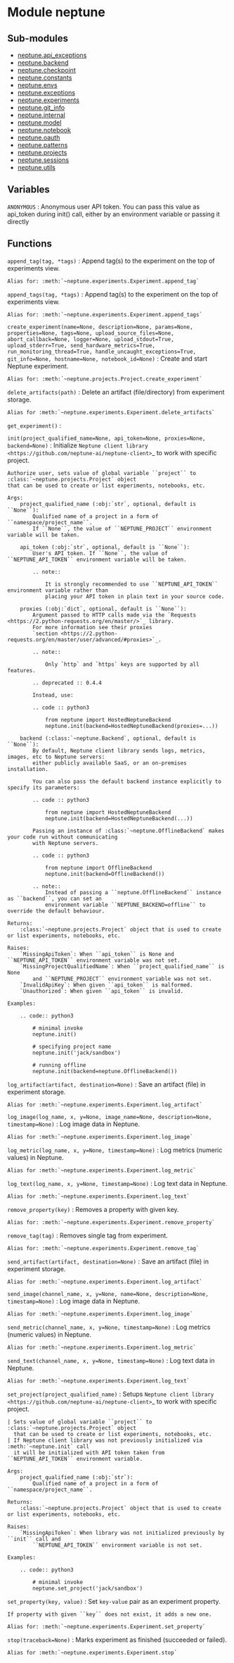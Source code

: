 Module neptune
==============

Sub-modules
-----------
* [neptune.api_exceptions](/api-reference/neptune/neptune.api_exceptions.md)
* [neptune.backend](/api-reference/neptune/neptune.backend.md)
* [neptune.checkpoint](/api-reference/neptune/neptune.checkpoint.md)
* [neptune.constants](/api-reference/neptune/neptune.constants.md)
* [neptune.envs](/api-reference/neptune/neptune.envs.md)
* [neptune.exceptions](/api-reference/neptune/neptune.exceptions.md)
* [neptune.experiments](/api-reference/neptune/neptune.experiments.md)
* [neptune.git_info](/api-reference/neptune/neptune.git_info.md)
* [neptune.internal](/api-reference/neptune/neptune.internal.md)
* [neptune.model](/api-reference/neptune/neptune.model.md)
* [neptune.notebook](/api-reference/neptune/neptune.notebook.md)
* [neptune.oauth](/api-reference/neptune/neptune.oauth.md)
* [neptune.patterns](/api-reference/neptune/neptune.patterns.md)
* [neptune.projects](/api-reference/neptune/neptune.projects.md)
* [neptune.sessions](/api-reference/neptune/neptune.sessions.md)
* [neptune.utils](/api-reference/neptune/neptune.utils.md)

Variables
---------

    
`ANONYMOUS`
:   Anonymous user API token.
    You can pass this value as api_token during init() call, either by an environment variable or passing it directly

Functions
---------

    
`append_tag(tag, *tags)`
:   Append tag(s) to the experiment on the top of experiments view.
    
    Alias for: :meth:`~neptune.experiments.Experiment.append_tag`

    
`append_tags(tag, *tags)`
:   Append tag(s) to the experiment on the top of experiments view.
    
    Alias for: :meth:`~neptune.experiments.Experiment.append_tags`

    
`create_experiment(name=None, description=None, params=None, properties=None, tags=None, upload_source_files=None, abort_callback=None, logger=None, upload_stdout=True, upload_stderr=True, send_hardware_metrics=True, run_monitoring_thread=True, handle_uncaught_exceptions=True, git_info=None, hostname=None, notebook_id=None)`
:   Create and start Neptune experiment.
    
    Alias for: :meth:`~neptune.projects.Project.create_experiment`

    
`delete_artifacts(path)`
:   Delete an artifact (file/directory) from experiment storage.
    
    Alias for :meth:`~neptune.experiments.Experiment.delete_artifacts`

    
`get_experiment()`
:   

    
`init(project_qualified_name=None, api_token=None, proxies=None, backend=None)`
:   Initialize `Neptune client library <https://github.com/neptune-ai/neptune-client>`_ to work with
    specific project.
    
    Authorize user, sets value of global variable ``project`` to :class:`~neptune.projects.Project` object
    that can be used to create or list experiments, notebooks, etc.
    
    Args:
        project_qualified_name (:obj:`str`, optional, default is ``None``):
            Qualified name of a project in a form of ``namespace/project_name``.
            If ``None``, the value of ``NEPTUNE_PROJECT`` environment variable will be taken.
    
        api_token (:obj:`str`, optional, default is ``None``):
            User's API token. If ``None``, the value of ``NEPTUNE_API_TOKEN`` environment variable will be taken.
    
            .. note::
    
                It is strongly recommended to use ``NEPTUNE_API_TOKEN`` environment variable rather than
                placing your API token in plain text in your source code.
    
        proxies (:obj:`dict`, optional, default is ``None``):
            Argument passed to HTTP calls made via the `Requests <https://2.python-requests.org/en/master/>`_ library.
            For more information see their proxies
            `section <https://2.python-requests.org/en/master/user/advanced/#proxies>`_.
    
            .. note::
    
                Only `http` and `https` keys are supported by all features.
    
            .. deprecated :: 0.4.4
    
            Instead, use:
    
            .. code :: python3
    
                from neptune import HostedNeptuneBackend
                neptune.init(backend=HostedNeptuneBackend(proxies=...))
    
        backend (:class:`~neptune.Backend`, optional, default is ``None``):
            By default, Neptune client library sends logs, metrics, images, etc to Neptune servers:
            either publicly available SaaS, or an on-premises installation.
    
            You can also pass the default backend instance explicitly to specify its parameters:
    
            .. code :: python3
    
                from neptune import HostedNeptuneBackend
                neptune.init(backend=HostedNeptuneBackend(...))
    
            Passing an instance of :class:`~neptune.OfflineBackend` makes your code run without communicating
            with Neptune servers.
    
            .. code :: python3
    
                from neptune import OfflineBackend
                neptune.init(backend=OfflineBackend())
    
            .. note::
                Instead of passing a ``neptune.OfflineBackend`` instance as ``backend``, you can set an
                environment variable ``NEPTUNE_BACKEND=offline`` to override the default behaviour.
    
    Returns:
        :class:`~neptune.projects.Project` object that is used to create or list experiments, notebooks, etc.
    
    Raises:
        `MissingApiToken`: When ``api_token`` is None and ``NEPTUNE_API_TOKEN`` environment variable was not set.
        `MissingProjectQualifiedName`: When ``project_qualified_name`` is None
            and ``NEPTUNE_PROJECT`` environment variable was not set.
        `InvalidApiKey`: When given ``api_token`` is malformed.
        `Unauthorized`: When given ``api_token`` is invalid.
    
    Examples:
    
        .. code:: python3
    
            # minimal invoke
            neptune.init()
    
            # specifying project name
            neptune.init('jack/sandbox')
    
            # running offline
            neptune.init(backend=neptune.OfflineBackend())

    
`log_artifact(artifact, destination=None)`
:   Save an artifact (file) in experiment storage.
    
    Alias for :meth:`~neptune.experiments.Experiment.log_artifact`

    
`log_image(log_name, x, y=None, image_name=None, description=None, timestamp=None)`
:   Log image data in Neptune.
    
    Alias for :meth:`~neptune.experiments.Experiment.log_image`

    
`log_metric(log_name, x, y=None, timestamp=None)`
:   Log metrics (numeric values) in Neptune.
    
    Alias for :meth:`~neptune.experiments.Experiment.log_metric`

    
`log_text(log_name, x, y=None, timestamp=None)`
:   Log text data in Neptune.
    
    Alias for :meth:`~neptune.experiments.Experiment.log_text`

    
`remove_property(key)`
:   Removes a property with given key.
    
    Alias for: :meth:`~neptune.experiments.Experiment.remove_property`

    
`remove_tag(tag)`
:   Removes single tag from experiment.
    
    Alias for: :meth:`~neptune.experiments.Experiment.remove_tag`

    
`send_artifact(artifact, destination=None)`
:   Save an artifact (file) in experiment storage.
    
    Alias for :meth:`~neptune.experiments.Experiment.log_artifact`

    
`send_image(channel_name, x, y=None, name=None, description=None, timestamp=None)`
:   Log image data in Neptune.
    
    Alias for :meth:`~neptune.experiments.Experiment.log_image`

    
`send_metric(channel_name, x, y=None, timestamp=None)`
:   Log metrics (numeric values) in Neptune.
    
    Alias for :meth:`~neptune.experiments.Experiment.log_metric`

    
`send_text(channel_name, x, y=None, timestamp=None)`
:   Log text data in Neptune.
    
    Alias for :meth:`~neptune.experiments.Experiment.log_text`

    
`set_project(project_qualified_name)`
:   Setups `Neptune client library <https://github.com/neptune-ai/neptune-client>`_ to work with specific project.
    
    | Sets value of global variable ``project`` to :class:`~neptune.projects.Project` object
      that can be used to create or list experiments, notebooks, etc.
    | If Neptune client library was not previously initialized via :meth:`~neptune.init` call
      it will be initialized with API token taken from ``NEPTUNE_API_TOKEN`` environment variable.
    
    Args:
        project_qualified_name (:obj:`str`):
            Qualified name of a project in a form of ``namespace/project_name``.
    
    Returns:
        :class:`~neptune.projects.Project` object that is used to create or list experiments, notebooks, etc.
    
    Raises:
        `MissingApiToken`: When library was not initialized previously by ``init`` call and
            ``NEPTUNE_API_TOKEN`` environment variable is not set.
    
    Examples:
    
        .. code:: python3
    
            # minimal invoke
            neptune.set_project('jack/sandbox')

    
`set_property(key, value)`
:   Set `key-value` pair as an experiment property.
    
    If property with given ``key`` does not exist, it adds a new one.
    
    Alias for: :meth:`~neptune.experiments.Experiment.set_property`

    
`stop(traceback=None)`
:   Marks experiment as finished (succeeded or failed).
    
    Alias for :meth:`~neptune.experiments.Experiment.stop`